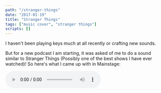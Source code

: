 ```yaml
---
path: "/stranger-things"
date: "2017-01-19"
title: "Stranger Things"
tags: ["music cover", "stranger things"]
scripts: []
---
```


I haven't been playing keys much at all recently or crafting new sounds.

But for a new podcast I am starting, it was asked of me to do a sound similar to Stranger Things (Possibly one of the best shows I have ever watched)!  So here's what I came up with in Mainstage:

<audio controls="controls"><source src="https://www.mynameischristian.com/images/strangerthingscoverintro.mp3" type="audio/mpeg"/></audio>
